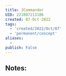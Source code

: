```yaml
---
title: JCommander
UID: 221007213106
created: 07-Oct-2022
tags:
  - 'created/2022/Oct/07'
  - 'permanent/concept'
aliases:
  - 
publish: False
---
```

## Notes:
